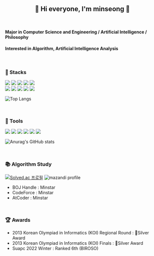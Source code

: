<div align="center">

  ## 🌳 Hi everyone, I'm minseong 🌳

</div>

<div align="left">

  <br>

  #### Major in Computer Science and Engineering / Artificial Intelligence / Philosophy
  #### Interested in Algorithm, Artificial Intelligence Analysis

  <br>
  
  
  ### 💪 Stacks

  <img src="https://img.shields.io/badge/C-00599C?style=for-the-badge&logo=c&logoColor=white"/>     <img src="https://img.shields.io/badge/C%2B%2B-00599C?style=for-the-badge&logo=c%2B%2B&logoColor=white"/>     <img src="https://img.shields.io/badge/Java-ED8B00?style=for-the-badge&logo=openjdk&logoColor=white"/>     <img src="https://img.shields.io/badge/Python-14354C?style=for-the-badge&logo=python&logoColor=white"/>     <img src="https://img.shields.io/badge/C%23-239120?style=for-the-badge&logo=c-sharp&logoColor=white"/><br>
  <img src="https://img.shields.io/badge/HTML5-E34F26?style=for-the-badge&logo=html5&logoColor=white"/>     <img src="https://img.shields.io/badge/JavaScript-F7DF1E?style=for-the-badge&logo=JavaScript&logoColor=white"/>     <img src="https://img.shields.io/badge/CSS-239120?&style=for-the-badge&logo=css3&logoColor=white"/>     <img src="https://img.shields.io/badge/React-20232A?style=for-the-badge&logo=react&logoColor=61DAFB"/>     <img src="https://img.shields.io/badge/React_Native-20232A?style=for-the-badge&logo=react&logoColor=61DAFB"/>
  
  ![Top Langs](https://github-readme-stats.vercel.app/api/top-langs/?username=minstaar&layout=compact&theme=vue)

  <br>

  ### 🔨 Tools

  <img src="https://img.shields.io/badge/Visual_Studio_Code-0078D4?style=for-the-badge&logo=visual%20studio%20code&logoColor=white"/>     <img src="https://img.shields.io/badge/Visual_Studio-5C2D91?style=for-the-badge&logo=visual%20studio&logoColor=white"/>     <img src="https://img.shields.io/badge/Colab-F9AB00?style=for-the-badge&logo=googlecolab&color=525252"/>     <img src="https://img.shields.io/badge/Eclipse-2C2255?style=for-the-badge&logo=eclipse&logoColor=white"/>     <img src="https://img.shields.io/badge/GitHub-100000?style=for-the-badge&logo=github&logoColor=white"/>     <img src="https://img.shields.io/badge/Slack-4A154B?style=for-the-badge&logo=slack&logoColor=white"/>
  
  
  ![Anurag's GitHub stats](https://github-readme-stats.vercel.app/api?username=minstaar&show_icons=true&theme=vue)

  <br>

  ### 📚 Algorithm Study

  [![Solved.ac
  프로필](http://mazassumnida.wtf/api/v2/generate_badge?boj=minstar)](https://solved.ac/minstar)
  ![mazandi profile](http://mazandi.herokuapp.com/api?handle=minstar&theme=warm)

  - BOJ Handle : Minstar
  - CodeForce : Minstar
  - AtCoder : Minstar
  <br>

  ### 🏆 Awards
  
  - 2013 Korean Olympiad in Informatics (KOI) Regional Round :  🥈Silver Award
  - 2013 Korean Olympiad in Informatics (KOI) Finals :  🥈Silver Award
  - Suapc 2022 Winter : Ranked 6th (BIROSO)
   
</div>
